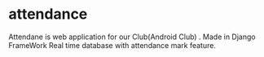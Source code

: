 # attendance
Attendane is web application for our Club(Android Club) . Made in Django FrameWork 
Real time database with attendance mark feature.
